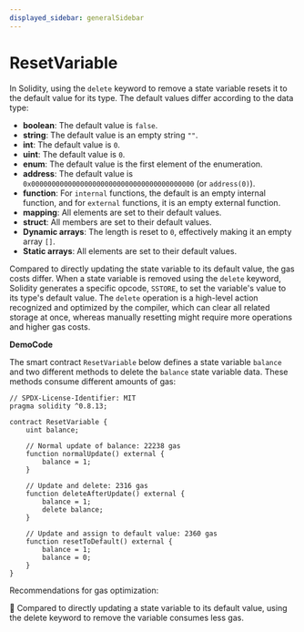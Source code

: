 ```yaml
---
displayed_sidebar: generalSidebar
---
```


# ResetVariable

In Solidity, using the `delete` keyword to remove a state variable resets it to the default value for its type. The default values differ according to the data type:

- **boolean**: The default value is `false`.
- **string**: The default value is an empty string `""`.
- **int**: The default value is `0`.
- **uint**: The default value is `0`.
- **enum**: The default value is the first element of the enumeration.
- **address**: The default value is `0x0000000000000000000000000000000000000000` (or `address(0)`).
- **function**: For `internal` functions, the default is an empty internal function, and for `external` functions, it is an empty external function.
- **mapping**: All elements are set to their default values.
- **struct**: All members are set to their default values.
- **Dynamic arrays**: The length is reset to `0`, effectively making it an empty array `[]`.
- **Static arrays**: All elements are set to their default values.

Compared to directly updating the state variable to its default value, the gas costs differ. When a state variable is removed using the `delete` keyword, Solidity generates a specific opcode, `SSTORE`, to set the variable's value to its type's default value. The `delete` operation is a high-level action recognized and optimized by the compiler, which can clear all related storage at once, whereas manually resetting might require more operations and higher gas costs.

**DemoCode**

The smart contract `ResetVariable` below defines a state variable `balance` and two different methods to delete the `balance` state variable data. These methods consume different amounts of gas:

```solidity
// SPDX-License-Identifier: MIT
pragma solidity ^0.8.13;

contract ResetVariable {
    uint balance;

    // Normal update of balance: 22238 gas
    function normalUpdate() external {
        balance = 1;
    }

    // Update and delete: 2316 gas
    function deleteAfterUpdate() external {
        balance = 1;
        delete balance;
    }

    // Update and assign to default value: 2360 gas
    function resetToDefault() external {
        balance = 1;
        balance = 0;
    }
}
```

Recommendations for gas optimization:

🌟 Compared to directly updating a state variable to its default value, using the delete keyword to remove the variable consumes less gas.
